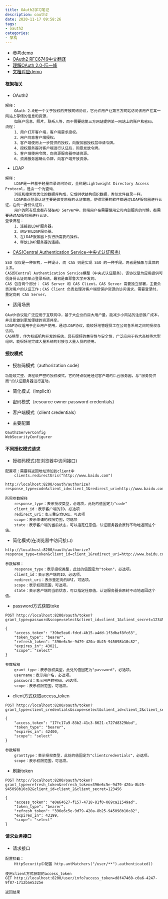 ```yaml
---
title: OAuth2学习笔记
description: oauth2
date: 2020-11-17 09:58:26
tags:
- oauth2
categories:
- 架构
---
```


- [参考demo](https://github.com/lexburner/oauth2-demo)
- [OAuth2 RFC6749中文翻译](https://colobu.com/2017/04/28/oauth2-rfc6749/)
- [理解OAuth 2.0-阮一峰](http://www.ruanyifeng.com/blog/2014/05/oauth_2_0.html)
- [文档对应demo](https://github.com/im-fan/my-project/tree/release/1.0/my-oauth2)

#### 框架相关
- OAuth2
```text
解释：
    OAuth 2.0是一个关于授权的开放网络协议，它允许用户让第三方网站访问该用户在某一网站上存储的信息和资源，
    如账户信息，照片，联系人等，而不需要给第三方网站提供某一网站上的账户和密码。
流程：
    1、用户打开客户端，客户端要求授权。
    2、用户同意客户端授权。
    3、客户端使用上一步提供的授权，向服务器授权层申请令牌。
    4、授权服务器对客户端进行认证后，同意发放令牌。
    5、客户端使用令牌，向资源服务器申请资源。
    6、资源服务器确认令牌，向客户端开放资源。
```
- LDAP
```text
解释：
    LDAP是一种基于轻量目录访问协议，全称是Lightweight Directory Access Protocol，是由一个为查询、
    浏览和搜索而优化的数据库构成，它成树状结构组织数据，类似文件目录一样。
    LDAP单点登录认证主要是改变原有的认证策略，使得需要的软件都通过LDAP服务器进行认证，在统一身份认证后，
    用户的所有信息都存储在AD Server中，终端用户在需要使用公司内部服务的时候，都需要通过AD服务器进行认证。
登录流程：
    1、连接到LDAP服务器。
    2、绑定到LDAP服务器。
    3、在LDAP服务器上执行所需要的操作。
    4、释放LDAP服务器的连接。
```
- [CAS(Central Authentication Service-中央式认证服务)](https://www.cnblogs.com/lihuidu/p/6495247.html)
```text
SSO 仅仅是一种架构，一种设计，而 CAS 则是实现 SSO 的一种手段。两者是抽象与具体的关系。
CAS即Central Authentication Service模型（中央式认证服务），该协议是为应用提供可信身份认证的单点登录系统，最初是由耶鲁大学开发的。
CAS 包含两个部分： CAS Server 和 CAS Client。CAS Server 需要独立部署，主要负责对用户的认证工作；CAS Client 负责处理对客户端受保护资源的访问请求，需要登录时，重定向到 CAS Server。
```
- 适用场景
```text
OAuth协议能广泛应用于互联网中，基于大企业的巨大用户量，能减少小网站的注册推广成本，并且能做到更加便捷的资源共享。
LDAP协议适用于企业用户使用，通过LDAP协议，能较好地管理员工在公司各系统之间的授权与访问。
CAS模型，作为权威机构开发的系统，具有很好的兼容性与安全性，广泛应用于各大高校等大型组织，能很好地完成大量系统的对接与大量人员的使用。
```

#### 授权模式
- 授权码模式（authorization code）
```text
功能最完整、流程最严密的授权模式。它的特点就是通过客户端的后台服务器，与"服务提供商"的认证服务器进行互动。
```
- 简化模式（implicit）

- 密码模式（resource owner password credentials）
- 客户端模式（client credentials）

- 主要配置
```text
Oauth2ServerConfig
WebSecurityConfigurer
```

#### 不同授权模式请求
- 授权码模式(在浏览器中访问接口)
```text
配置项：需要将返回地址添加到client中
    clients.redirectUris("http://www.baidu.com")

http://localhost:8200/oauth/authorize?response_type=code&client_id=client_1&redirect_uri=http://www.baidu.com&state=123

所需参数解释
    response_type：表示授权类型，必选项，此处的值固定为"code"
    client_id：表示客户端的ID，必选项
    redirect_uri：表示重定向URI，可选项
    scope：表示申请的权限范围，可选项
    state：表示客户端的当前状态，可以指定任意值，认证服务器会原封不动地返回这个值。

```

- 简化模式(在浏览器中访问接口)
```text
http://localhost:8200/oauth/authorize?response_type=token&client_id=client_1&redirect_uri=http://www.baidu.com&state=123&scope=select

参数解释：
    response_type：表示授权类型，此处的值固定为"token"，必选项。
    client_id：表示客户端的ID，必选项。
    redirect_uri：表示重定向的URI，可选项。
    scope：表示权限范围，可选项。
    state：表示客户端的当前状态，可以指定任意值，认证服务器会原封不动地返回这个值。
```

- password方式获取toke
```text
POST http://localhost:8200/oauth/token?grant_type=password&scope=select&client_id=client_1&client_secret=123456&username=user_1&password=123456

{
    "access_token": "39be5ea6-fdcd-4b15-a4dd-1f3dbaf8fc63",
    "token_type": "bearer",
    "refresh_token": "396e6c5e-9d79-420a-8b25-945098b10c82",
    "expires_in": 43021,
    "scope": "select"
}

参数解释
    grant_type：表示授权类型，此处的值固定为"password"，必选项。
    username：表示用户名，必选项。
    password：表示用户的密码，必选项。
    scope：表示权限范围，可选项。

```

- client方式获取access_token
```text
POST http://localhost:8200/oauth/token?grant_type=client_credentials&scope=select&client_id=client_2&client_secret=123456

{
    "access_token": "17fc17a9-83b2-41c3-8621-c727d8329bbd",
    "token_type": "bearer",
    "expires_in": 42400,
    "scope": "select"
}

参数解释
    granttype：表示授权类型，此处的值固定为"clientcredentials"，必选项。
    scope：表示权限范围，可选项。

```


- 刷新token
```text
POST http://localhost:8200/oauth/token?grant_type=refresh_token&refresh_token=396e6c5e-9d79-420a-8b25-945098b10c82&client_id=client_2&client_secret=123456

{
    "access_token": "e0e64627-f157-4718-81f0-069ca21549ad",
    "token_type": "bearer",
    "refresh_token": "396e6c5e-9d79-420a-8b25-945098b10c82",
    "expires_in": 43199,
    "scope": "select"
}

```

#### 请求业务接口
- 请求接口
```text
配置拦截：
    HttpSecurity中配置 http.antMatchers("/user/**").authenticated()

使用client方式获取的access_token
GET http://localhost:8200/user/info?access_token=d8f47460-c0a6-4247-9f87-1712bae5325e

返回结果
```